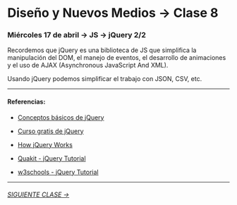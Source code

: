 # Diseño y Nuevos Medios → Clase 8  

### Miércoles 17 de abril → JS → jQuery 2/2

Recordemos que jQuery es una biblioteca de JS que simplifica la manipulación del DOM, el manejo de eventos, el desarrollo de animaciones y el uso de AJAX (Asynchronous JavaScript And XML).

Usando jQuery podemos simplificar el trabajo con JSON, CSV, etc.


- - - - - - 

#### Referencias:

- [Conceptos básicos de jQuery](https://www.arkaitzgarro.com/jquery/capitulo-3.html#conceptos-basicos-de-jquery)

- [Curso gratis de jQuery](https://codigofacilito.com/cursos/jquery)

- [How jQuery Works](https://learn.jquery.com/about-jquery/how-jquery-works/)

- [Quakit - jQuery Tutorial](https://www.quackit.com/jquery/tutorial/what_is_jquery.cfm)

- [w3schools - jQuery Tutorial](https://www.w3schools.com/jquery/default.asp)

- - - - - - - 

###### [SIGUIENTE CLASE →](https://github.com/profesorfaco/dno037-2019/tree/gh-pages/clase-09)
